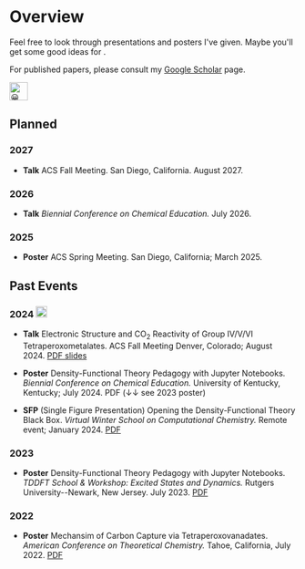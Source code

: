 # Overview
Feel free to look through presentations and posters I've given. Maybe you'll get some good ideas for . 

For published papers, please consult my [Google Scholar](https://scholar.google.com/citations?user=_PBxidMAAAAJ&hl=en) page.

<picture>
  <source srcset="https://fonts.gstatic.com/s/e/notoemoji/latest/1f600/512.webp" type="image/webp">
  <img src="https://fonts.gstatic.com/s/e/notoemoji/latest/1f600/512.gif" alt="😀" width="32" height="32">
</picture>


## Planned

### 2027

 - **Talk** ACS Fall Meeting. San Diego, California. August 2027.

### 2026

 - **Talk** *Biennial Conference on Chemical Education.* July 2026.

### 2025

 - **Poster** ACS Spring Meeting. San Diego, California; March 2025.

## Past Events

### 2024 <picture> <source srcset="https://fonts.gstatic.com/s/e/notoemoji/latest/1f60e/512.webp" type="image/webp"> <img src="https://fonts.gstatic.com/s/e/notoemoji/latest/1f60e/512.gif" alt="😎" width="20" height="20"> </picture>

 -  **Talk** Electronic Structure and CO<sub>2</sub> Reactivity of Group IV/V/VI Tetraperoxometalates. ACS Fall Meeting Denver, Colorado; August 2024. [PDF slides](https://github.com/LinusP217/presentations/blob/main/slides/JH_ACS_2024.pdf)

 - **Poster** Density-Functional Theory Pedagogy with Jupyter Notebooks. *Biennial Conference on Chemical Education.* University of Kentucky, Kentucky; July 2024. PDF (↓↓ see 2023 poster)

 - **SFP** (Single Figure Presentation) Opening the Density-Functional Theory Black Box. *Virtual Winter School on Computational Chemistry.* Remote event; January 2024. [PDF](https://github.com/LinusP217/presentations/blob/main/posters/JH_VWSCC_SFP_2024.pdf)

### 2023

 - **Poster** Density-Functional Theory Pedagogy with Jupyter Notebooks. *TDDFT School & Workshop: Excited States and Dynamics.* Rutgers University--Newark, New Jersey. July 2023. [PDF](https://github.com/LinusP217/presentations/blob/main/posters/JH_TDDFT_poster_2023.pdf)

### 2022

 - **Poster** Mechansim of Carbon Capture via Tetraperoxovanadates. *American Conference on Theoretical Chemistry.* Tahoe, California, July 2022. [PDF](https://github.com/LinusP217/presentations/blob/main/posters/JH_ACTC_poster_2022.pdf)

